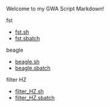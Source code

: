 Welcome to my GWA Script Markdown!

fst
* [fst.sh](https://github.com/biol726314/Biol5263/blob/main/Scripts/GWAScripts/fst.sh)
* [fst.sbatch](https://github.com/biol726314/Biol5263/blob/main/Scripts/GWAScripts/fst.sbatch)

beagle
* [beagle.sh](https://github.com/biol726314/Biol5263/blob/main/Scripts/GWAScripts/beagle.sh)
* [beagle.sbatch](https://github.com/biol726314/Biol5263/blob/main/Scripts/GWAScripts/beagle.sbatch)

filter HZ
* [filter_HZ.sh](https://github.com/biol726314/Biol5263/blob/main/Scripts/GWAScripts/filter_HZ.sh)
* [filter_HZ.sbatch](https://github.com/biol726314/Biol5263/blob/main/Scripts/GWAScripts/filter_HZ.sbatch)



